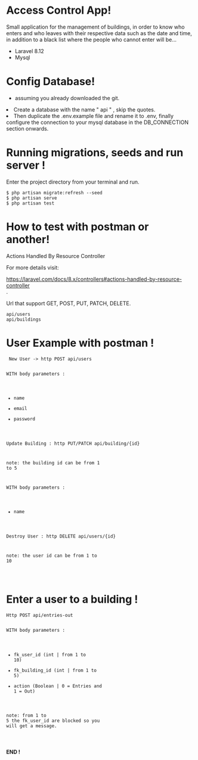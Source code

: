 <h1 class="code-line" data-line-start=0 data-line-end=1 ><a id="Access_Control_App_0"></a>Access Control App!</h1>
<p class="has-line-data" data-line-start="1" data-line-end="2">Small application for the management of buildings, in order to know who enters and who leaves with their respective data such as the date and time, in addition to a black list where the people who cannot enter will be…</p>
<ul>
<li class="has-line-data" data-line-start="3" data-line-end="4">Laravel 8.12</li>
<li class="has-line-data" data-line-start="4" data-line-end="6">Mysql</li>
</ul>
<h1 class="code-line" data-line-start=6 data-line-end=7 ><a id="Config_Database_6"></a>Config Database!</h1>
<ul>
<li class="has-line-data" data-line-start="8" data-line-end="10">assuming you already downloaded the git.</li>
</ul>
<li class="has-line-data" data-line-start="8" data-line-end="10">Create a database with the name &quot; api &quot; , skip the quotes.</li>
</ul>
<li class="has-line-data" data-line-start="8" data-line-end="10">Then duplicate the .env.example file and rename it to .env, finally configure the connection to your mysql database in the DB_CONNECTION section onwards.</li>
</ul>
<h1 class="code-line" data-line-start=10 data-line-end=11 ><a id="Running_migrations_seeds_and_run_server__10"></a>Running migrations, seeds and run server !</h1>
<p class="has-line-data" data-line-start="12" data-line-end="13">Enter the project directory from your terminal and run.</p>
<pre><code class="has-line-data" data-line-start="15" data-line-end="18" class="language-sh">$ php artisan migrate:refresh --seed
$ php artisan serve
$ php artisan test
</code></pre>
<h1 class="code-line" data-line-start=18 data-line-end=19 ><a id="How_to_test_with_postman_or_another_18"></a>How to test with postman or another!</h1>
<p class="has-line-data" data-line-start="20" data-line-end="21">Actions Handled By Resource Controller</p>
<p class="has-line-data" data-line-start="22" data-line-end="23">For more details visit:</p>
<p class="has-line-data" data-line-start="24" data-line-end="26"><a href="https://laravel.com/docs/8.x/controllers#actions-handled-by-resource-controller">https://laravel.com/docs/8.x/controllers#actions-handled-by-resource-controller</a><br>
.</p>
<p class="has-line-data" data-line-start="27" data-line-end="28">Url that support GET, POST, PUT, PATCH, DELETE.</p>
<pre><code class="has-line-data" data-line-start="30" data-line-end="33" class="language-sh">api/users
api/buildings
</code></pre>
<h1 class="code-line" data-line-start=34 data-line-end=35 ><a id="User_Example_with_postman__34"></a>User Example with postman !</h1>
<pre><code class="has-line-data" data-line-start="37" data-line-end="56" class="language-sh"> New User -&gt; http POST api/users

 WITH body parameters :
 - name
 - email
 - password

 Update Building : http PUT/PATCH api/building/{id}

 note: the building id can be from <span class="hljs-number">1</span> to <span class="hljs-number">5</span>

  WITH body parameters :
 - name

 Destroy User : http DELETE api/users/{id}

 note: the user id can be from <span class="hljs-number">1</span> to <span class="hljs-number">10</span>

</code></pre>
<h1 class="code-line" data-line-start=57 data-line-end=58 ><a id="Enter_a_user_to_a_building___57"></a>Enter a user to a building  !</h1>
<pre><code class="has-line-data" data-line-start="60" data-line-end="71" class="language-sh">Http POST api/entries-out

 WITH body parameters :
 - fk_user_id       (int | from <span class="hljs-number">1</span> to <span class="hljs-number">10</span>)
 - fk_building_id   (int | from <span class="hljs-number">1</span> to <span class="hljs-number">5</span>)
 - action           (Boolean | <span class="hljs-number">0</span> = Entries and <span class="hljs-number">1</span> = Out)

 note:
 from <span class="hljs-number">1</span> to <span class="hljs-number">5</span> the fk_user_id are blocked so you will get a message.

</code></pre>
<p class="has-line-data" data-line-start="75" data-line-end="76"><strong>END !</strong></p>
